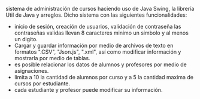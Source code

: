 sistema de administración de cursos haciendo uso de Java Swing, la librería Util de Java y arreglos. Dicho sistema con las siguientes funcionalidades:

* inicio de sesión, creación de usuarios, validación de contraseña las contraseñas validas llevan 8 caracteres minimo un simbolo y al menos un digito.
* Cargar y guardar información por medio de archivos de texto en formatos ".CSV", "Json.js", ".xml", así como modificar información y mostrarla por medio de tablas.
* es posible relacionar los datos de alumnos y profesores por medio de asignaciones.
* limita a 10 la cantidad de alumnos por curso y a 5 la cantidad maxima de cursos por estudiante.
* cada estudiante y profesor puede modificar su información.
